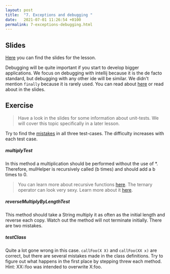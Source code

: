 ```yaml
---
layout: post
title:  "7. Exceptions and debugging "
date:   2021-07-01 11:26:54 +0100
permalink: 7-exceptions-debugging.html
---
```

## Slides
[Here](https://github.com/jkrude/java-begginer-lesson/blob/master/slides/07-exceptions.pdf) you can find the slides for the lesson.

Debugging will be quite important if you start to develop bigger applications.
We focus on debugging with intellij because it is the de facto standard, but debugging with any other ide will be similar.
We didn't mention `finally` because it is rarely used. You can read about [here](https://beginnersbook.com/2013/04/java-finally-block/) or read about in the slides.

## Exercise
> Have a look in the slides for some information about unit-tests.
> We will cover this topic specifically in a later lesson.

Try to find the [mistakes](https://github.com/jkrude/java-beginner-lesson/blob/master/src/lesson7/exercise/DebugMe.java) in all three test-cases.
The difficulty increases with each test case.
##### multiplyTest
In this method a multiplication should be performed without the use of *.
Therefore, mulHelper is recursively called (b times) and should add a b times to 0.
> You can learn more about recursive functions [here](https://www.programiz.com/java-programming/recursion).
> The ternary operator can look very sexy. Learn more about it [here](https://www.tutorialspoint.com/Java-Ternary-Operator-Examples).

##### reverseMultiplyByLengthTest
This method should take a String multiply it as often as the initial length and reverse each copy.
Watch out the method will not terminate initially.
There are two mistakes.

##### testClass
Quite a lot gone wrong in this case.
`callFoo(X X)` and `callFoo(XX x)` are correct, but there are several mistakes made in the class definitions.
 Try to figure out what happens in the first place by stepping threw each method.
 Hint: XX::foo was intended to overwrite X:foo.